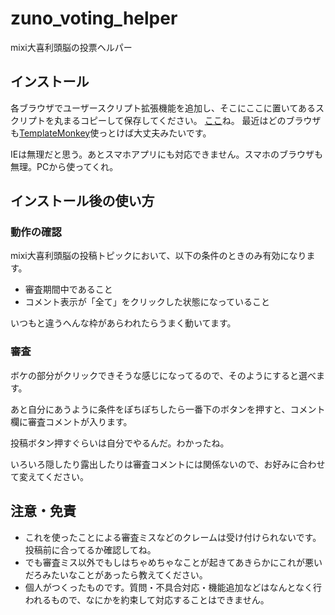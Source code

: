# zuno_voting_helper
mixi大喜利頭脳の投票ヘルパー
## インストール
各ブラウザでユーザースクリプト拡張機能を追加し、そこにここに置いてあるスクリプトを丸まるコピーして保存してください。
[ここ](https://raw.githubusercontent.com/GrykT/zuno_voting_helper/master/zuno_voting_helper.js)ね。
最近はどのブラウザも[TemplateMonkey](http://www.tampermonkey.net/)使っとけば大丈夫みたいです。

IEは無理だと思う。あとスマホアプリにも対応できません。スマホのブラウザも無理。PCから使ってくれ。
## インストール後の使い方
### 動作の確認
mixi大喜利頭脳の投稿トピックにおいて、以下の条件のときのみ有効になります。
- 審査期間中であること
- コメント表示が「全て」をクリックした状態になっていること

いつもと違うへんな枠があらわれたらうまく動いてます。
### 審査
ボケの部分がクリックできそうな感じになってるので、そのようにすると選べます。

あと自分にあうように条件をぽちぽちしたら一番下のボタンを押すと、コメント欄に審査コメントが入ります。

投稿ボタン押すぐらいは自分でやるんだ。わかったね。

いろいろ隠したり露出したりは審査コメントには関係ないので、お好みに合わせて変えてください。

## 注意・免責
- これを使ったことによる審査ミスなどのクレームは受け付けられないです。投稿前に合ってるか確認してね。
- でも審査ミス以外でもしはちゃめちゃなことが起きてあきらかにこれが悪いだろみたいなことがあったら教えてください。
- 個人がつくったものです。質問・不具合対応・機能追加などはなんとなく行われるもので、なにかを約束して対応することはできません。
